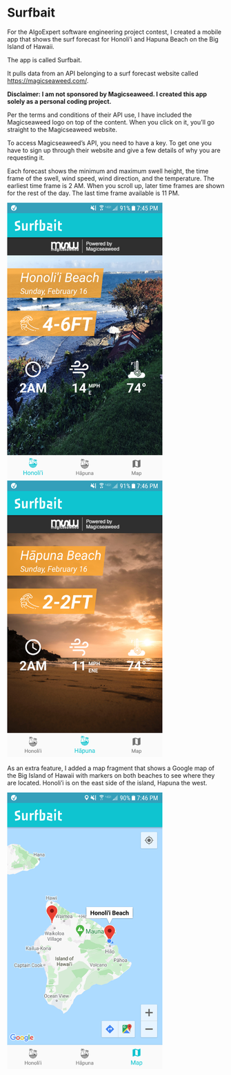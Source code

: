 # Surfbait

For the AlgoExpert software engineering project contest, I created a mobile app that shows the surf forecast for Honoli’i and Hapuna Beach on the Big Island of Hawaii.

The app is called Surfbait. 

It pulls data from an API belonging to a surf forecast website called https://magicseaweed.com/.

**Disclaimer: I am not sponsored by Magicseaweed. I created this app solely as a personal coding project.**

Per the terms and conditions of their API use, I have included the Magicseaweed logo on top of the content. When you click on it, you’ll go straight to the Magicseaweed website.

To access Magicseaweed’s API, you need to have a key. To get one you have to sign up through their website and give a few details of why you are requesting it.

Each forecast shows the minimum and maximum swell height, the time frame of the swell, wind speed, wind direction, and the temperature. The earliest time frame is 2 AM. When you scroll up, later time frames are shown for the rest of the day. The last time frame available is 11 PM.

<img src="screenshots/honolii_screenshot.png" width="360" height="640"> <img src="screenshots/hapuna_screenshot.png" width="360" height="640">

As an extra feature, I added a map fragment that shows a Google map of the Big Island of Hawaii with markers on both beaches to see where they are located. Honoli’i is on the east side of the island, Hapuna the west.

<img src="screenshots/map_screenshot.png" width="360" height="640">
